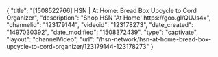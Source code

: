 {
    "title": "[1508522766] HSN | At Home: Bread Box Upcycle to Cord Organizer",
    "description": "Shop HSN 'At Home' https:\/\/goo.gl\/QUJs4x",
    "channelid": "123179144",
    "videoid": "123178273",
    "date_created": "1497030392",
    "date_modified": "1508372439",
    "type": "captivate",
    "layout": "channelVideo",
    "url": "\/hsn-network\/hsn-at-home-bread-box-upcycle-to-cord-organizer\/123179144-123178273"
}